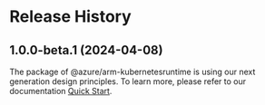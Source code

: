 # Release History
    
## 1.0.0-beta.1 (2024-04-08)

The package of @azure/arm-kubernetesruntime is using our next generation design principles. To learn more, please refer to our documentation [Quick Start](https://aka.ms/js-track2-quickstart).
